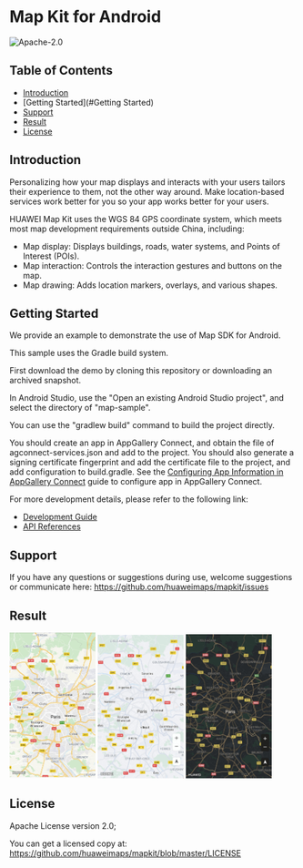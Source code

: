 Map Kit for Android
===============================

![Apache-2.0](https://img.shields.io/badge/license-Apache-blue)

## Table of Contents

 * [Introduction](#Introduction)
 * [Getting Started](#Getting Started)
 * [Support](#Support)
 * [Result](#Result)
 * [License](#License)

Introduction
------------

Personalizing how your map displays and interacts with your users tailors their experience to them, not the other way around. Make location-based services work better for you so your app works better for your users.

HUAWEI Map Kit uses the WGS 84 GPS coordinate system, which meets most map development requirements outside China, including:

- Map display: Displays buildings, roads, water systems, and Points of Interest (POIs).
- Map interaction: Controls the interaction gestures and buttons on the map.
- Map drawing: Adds location markers, overlays, and various shapes.


Getting Started
---------------

We provide an example to demonstrate the use of Map SDK for Android.

This sample uses the Gradle build system.

First download the demo by cloning this repository or downloading an archived snapshot.

In Android Studio, use the "Open an existing Android Studio project", and select the directory of "map-sample".

You can use the "gradlew build" command to build the project directly.

You should create an app in AppGallery Connect, and obtain the file of agconnect-services.json and add to the project. You should also generate a signing certificate fingerprint  and add the certificate file to the project, and add configuration to build.gradle. See the [Configuring App Information in AppGallery Connect](https://developer.huawei.com/consumer/en/doc/development/HMS-Guides/hms-map-configuringinagc) guide to configure app in AppGallery Connect.



For more development details, please refer to the following link:

- [Development Guide](#https://developer.huawei.com/consumer/en/doc/development/HMS-Guides/hms-map-v4-abouttheservice)
- [API References](#https://developer.huawei.com/consumer/en/doc/development/HMS-References/hms-map-bitmapdescriptor)

Support
-------

If you have any questions or suggestions during use, welcome suggestions or communicate here: https://github.com/huaweimaps/mapkit/issues

## Result

  <img src="standard.jpg" width = 30% height = 30%>

  <img src="simple.jpg" width = 30% height = 30%>

  <img src="night.jpg" width = 30% height = 30%>

License
-------

Apache License version 2.0;

You can get a licensed copy at: https://github.com/huaweimaps/mapkit/blob/master/LICENSE


